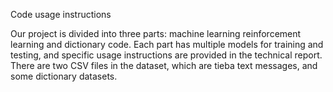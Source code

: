 Code usage instructions


Our project is divided into three parts: machine learning reinforcement learning and dictionary code. Each part has multiple models for training and testing, and specific usage instructions are provided in the technical report. There are two CSV files in the dataset, which are tieba text messages, and some dictionary datasets.
